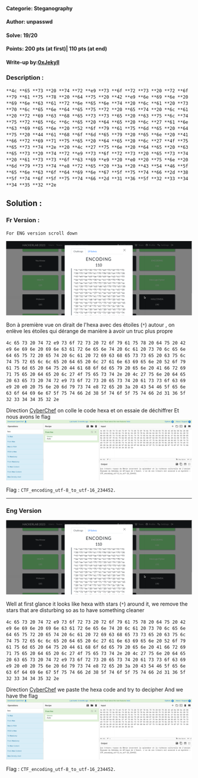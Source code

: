 #### Categorie: Steganography 
#### **Author**: unpasswd
#### Solve: 19/20 
#### Points: 200 pts (at first)| 110 pts (at end)

#### Write-up by:[0xJekyll](https://twitter.com/Ted_Kouhouenou) 

### Description : 

`**4c **65 **73 **20 **74 **72 **e9 **73 **6f **72 **73 **20 **72 **6f **79 **61 **75 **78 **20 **64 **75 **20 **42 **e9 **6e **69 **6e **20 **69 **6e **63 **61 **72 **6e **65 **6e **74 **20 **6c **61 **20 **73 **70 **6c **65 **6e **64 **65 **75 **72 **20 **65 **74 **20 **6c **61 **20 **72 **69 **63 **68 **65 **73 **73 **65 **20 **63 **75 **6c **74 **75 **72 **65 **6c **6c **65 **20 **64 **65 **20 **6c **27 **61 **6e **63 **69 **65 **6e **20 **52 **6f **79 **61 **75 **6d **65 **20 **64 **75 **20 **44 **61 **68 **6f **6d **65 **79 **20 **65 **6e **20 **41 **66 **72 **69 **71 **75 **65 **20 **64 **65 **20 **6c **27 **4f **75 **65 **73 **74 **2e **20 **4c **27 **75 **6e **20 **64 **65 **20 **63 **65 **73 **20 **74 **72 **e9 **73 **6f **72 **73 **20 **65 **73 **74 **20 **61 **73 **73 **6f **63 **69 **e9 **20 **e0 **20 **75 **6e **20 **6d **79 **73 **74 **e8 **72 **65 **20 **3a **20 **43 **54 **46 **5f **65 **6e **63 **6f **64 **69 **6e **67 **5f **75 **74 **66 **2d **38 **5f **74 **6f **5f **75 **74 **66 **2d **31 **36 **5f **32 **33 **34 **34 **35 **32 **2e`

## Solution :
### Fr Version :

`For ENG version scroll down` 

![enc](Images/encoding.png)

Bon à première vue on dirait de l'hexa avec des étoiles (`*`) autour  , on enlève les étoiles qui dérange de manière à avoir un truc plus propre

`4c 65 73 20 74 72 e9 73 6f 72 73 20 72 6f 79 61 75 78 20 64 75 20 42 e9 6e 69 6e 20 69 6e 63 61 72 6e 65 6e 74 20 6c 61 20 73 70 6c 65 6e 64 65 75 72 20 65 74 20 6c 61 20 72 69 63 68 65 73 73 65 20 63 75 6c 74 75 72 65 6c 6c 65 20 64 65 20 6c 27 61 6e 63 69 65 6e 20 52 6f 79 61 75 6d 65 20 64 75 20 44 61 68 6f 6d 65 79 20 65 6e 20 41 66 72 69 71 75 65 20 64 65 20 6c 27 4f 75 65 73 74 2e 20 4c 27 75 6e 20 64 65 20 63 65 73 20 74 72 e9 73 6f 72 73 20 65 73 74 20 61 73 73 6f 63 69 e9 20 e0 20 75 6e 20 6d 79 73 74 e8 72 65 20 3a 20 43 54 46 5f 65 6e 63 6f 64 69 6e 67 5f 75 74 66 2d 38 5f 74 6f 5f 75 74 66 2d 31 36 5f 32 33 34 34 35 32 2e`

Direction [CyberChef](https://gchq.github.io/CyberChef/) on colle le code hexa et on essaie de déchiffrer 
Et nous avons le flag
![carre](Images/tresor.png)

Flag : `CTF_encoding_utf-8_to_utf-16_234452.`

--------------------------------------------------------------------

### Eng Version



![enc](Images/encoding.png)

Well at first glance it looks like hexa with stars (`*`) around it, we remove the stars that are disturbing so as to have something cleaner 

`4c 65 73 20 74 72 e9 73 6f 72 73 20 72 6f 79 61 75 78 20 64 75 20 42 e9 6e 69 6e 20 69 6e 63 61 72 6e 65 6e 74 20 6c 61 20 73 70 6c 65 6e 64 65 75 72 20 65 74 20 6c 61 20 72 69 63 68 65 73 73 65 20 63 75 6c 74 75 72 65 6c 6c 65 20 64 65 20 6c 27 61 6e 63 69 65 6e 20 52 6f 79 61 75 6d 65 20 64 75 20 44 61 68 6f 6d 65 79 20 65 6e 20 41 66 72 69 71 75 65 20 64 65 20 6c 27 4f 75 65 73 74 2e 20 4c 27 75 6e 20 64 65 20 63 65 73 20 74 72 e9 73 6f 72 73 20 65 73 74 20 61 73 73 6f 63 69 e9 20 e0 20 75 6e 20 6d 79 73 74 e8 72 65 20 3a 20 43 54 46 5f 65 6e 63 6f 64 69 6e 67 5f 75 74 66 2d 38 5f 74 6f 5f 75 74 66 2d 31 36 5f 32 33 34 34 35 32 2e`

Direction [CyberChef](https://gchq.github.io/CyberChef/) we paste the hexa code and try to decipher
And we have the flag 
![carre](Images/tresor.png)

Flag : `CTF_encoding_utf-8_to_utf-16_234452.`